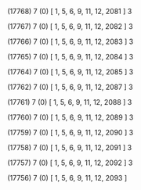 (17768) 7 (0) [ 1, 5, 6, 9, 11, 12, 2081 ] 3 


(17767) 7 (0) [ 1, 5, 6, 9, 11, 12, 2082 ] 3 


(17766) 7 (0) [ 1, 5, 6, 9, 11, 12, 2083 ] 3 


(17765) 7 (0) [ 1, 5, 6, 9, 11, 12, 2084 ] 3 


(17764) 7 (0) [ 1, 5, 6, 9, 11, 12, 2085 ] 3 


(17762) 7 (0) [ 1, 5, 6, 9, 11, 12, 2087 ] 3 


(17761) 7 (0) [ 1, 5, 6, 9, 11, 12, 2088 ] 3 


(17760) 7 (0) [ 1, 5, 6, 9, 11, 12, 2089 ] 3 


(17759) 7 (0) [ 1, 5, 6, 9, 11, 12, 2090 ] 3 


(17758) 7 (0) [ 1, 5, 6, 9, 11, 12, 2091 ] 3 


(17757) 7 (0) [ 1, 5, 6, 9, 11, 12, 2092 ] 3 


(17756) 7 (0) [ 1, 5, 6, 9, 11, 12, 2093 ]  


